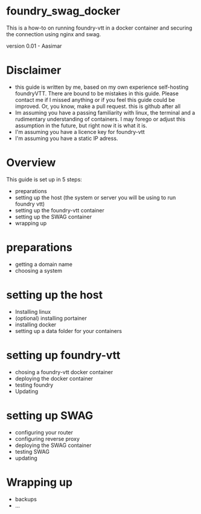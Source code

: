 # foundry_swag_docker
This is a how-to on running foundry-vtt in a docker container and securing the connection using nginx and swag.

version 0.01 - Aasimar

# Disclaimer
* this guide is written by me, based on my own experience self-hosting foundryVTT. There are bound to be mistakes in this guide. Please contact me if I missed anything or if you feel this guide could be improved. Or, you know, make a pull request. this is github after all
* Im assuming you have a passing familiarity with linux, the terminal and a rudimentary understanding of containers. I may forego or adjust this assumption in the future, but right now it is what it is. 
* I'm assuming you have a licence key for foundry-vtt
* I'm assuming you have a static IP adress. 

# Overview

This guide is set up in 5 steps:
* preparations
* setting up the host (the system or server you will be using to run foundry vtt)
* setting up the foundry-vtt container
* setting up the SWAG container
* wrapping up


# preparations
* getting a domain name
* choosing a system


# setting up the host
* Installing linux 
* (optional) installing portainer
* installing docker
* setting up a data folder for your containers

# setting up foundry-vtt
* chosing a foundry-vtt docker container
* deploying the docker container
* testing foundry
* Updating 

# setting up SWAG
* configuring your router
* configuring reverse proxy
* deploying the SWAG container
* testing SWAG
* updating

# Wrapping up
* backups
* ...
